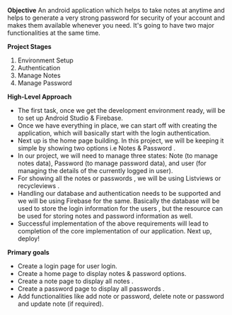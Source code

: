 **Objective**
An android application which helps to take notes at anytime and helps to generate a very strong password for security of your account and makes them available whenever you need. It's going to have two major functionalities at the same time.

**Project Stages**
1. Environment Setup
2. Authentication
3. Manage Notes
4. Manage Password

**High-Level Approach**
- The first task, once we get the development environment ready, will be to set up Android Studio & Firebase.
- Once we have everything in place, we can start off with creating the application, which will basically start with the login authentication.
- Next up is the home page building. In this project, we will be keeping it simple by showing two options i.e Notes & Password .
- In our project, we will need to manage three states: Note (to manage notes data), Password (to manage password data), and user (for managing the details of the currently logged in user).
- For showing all the notes or passwords , we will be using Listviews or recycleviews .
- Handling our database and authentication needs to be supported and we will be using Firebase for the same. Basically the database will be used to store the login information for the users , but the resource can be used for storing notes and password information as well.
- Successful implementation of the above requirements will lead to completion of the core implementation of our application. Next up, deploy!

**Primary goals**
- Create a login page for user login.
- Create a home page to display notes & password options.
- Create a note page to display all notes .
- Create a password page to display all passwords .
- Add functionalities like add note or password, delete note or password and update note (if required).
